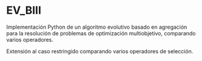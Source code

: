 # EV_BIII

Implementación Python de un algoritmo evolutivo basado en agregación para la resolución de problemas de optimización multiobjetivo, comparando varios operadores.

Extensión al caso restringido comparando varios operadores de selección.
